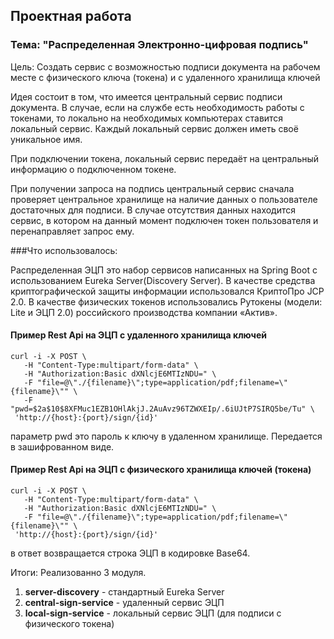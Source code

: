 ## Проектная работа
### Тема: "Распределенная Электронно-цифровая подпись"

Цель: Создать сервис с возможностью подписи документа на рабочем месте с физического ключа (токена) и с удаленного хранилища ключей

Идея состоит в том, что имеется центральный сервис подписи документа. В случае, если на службе есть необходимость работы с токенами, то локально на необходимых компьютерах ставится локальный сервис. Каждый локальный сервис должен иметь своё уникальное имя.

При подключении токена, локальный сервис передаёт на центральный информацию о подключенном токене.

При получении запроса на подпись центральный сервис сначала проверяет центральное хранилище на наличие данных о пользователе достаточных для подписи. В случае отсутствия данных находится сервис, в котором на данный момент подключен токен пользователя и перенаправляет запрос ему.

###Что использовалось:

Распределенная ЭЦП это набор сервисов написанных на Spring Boot с использованием Eureka Server(Discovery Server). В качестве средства криптографической защиты информации 
использовался КриптоПро JCP 2.0. В качестве физических токенов использовались Рутокены (модели: Lite и ЭЦП 2.0) российского производства компании «Актив». 

#### Пример Rest Api на ЭЦП с удаленного хранилища ключей

```
curl -i -X POST \
   -H "Content-Type:multipart/form-data" \
   -H "Authorization:Basic dXNlcjE6MTIzNDU=" \
   -F "file=@\"./{filename}\";type=application/pdf;filename=\"{filename}\"" \
   -F "pwd=$2a$10$8XFMuc1EZB1OHlAkjJ.2AuAvz96TZWXEIp/.6iUJtP7SIRQ5be/Tu" \
 'http://{host}:{port}/sign/{id}'
 ```

параметр pwd это пароль к ключу в удаленном хранилище. Передается в зашифрованном виде.

#### Пример Rest Api на ЭЦП с физического хранилища ключей (токена)

```
curl -i -X POST \
   -H "Content-Type:multipart/form-data" \
   -H "Authorization:Basic dXNlcjE6MTIzNDU=" \
   -F "file=@\"./{filename}\";type=application/pdf;filename=\"{filename}\"" \
 'http://{host}:{port}/sign/{id}'
 ```
 
в ответ возвращается строка ЭЦП в кодировке Base64.
 

Итоги:
Реализованно 3 модуля.
1. **server-discovery** - стандартный Eureka Server
2. **central-sign-service** - удаленный сервис ЭЦП
3. **local-sign-service** - локальный сервис ЭЦП (для подписи с физического токена)

 
